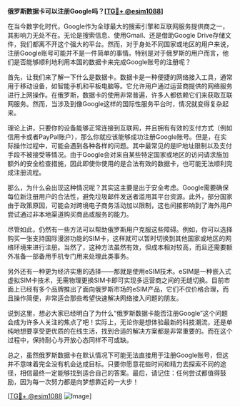 **俄罗斯数据卡可以注册Google吗？[[TG💪+ @esim1088](https://t.me/s/esim1088)]**

在当今数字化时代，Google作为全球最大的搜索引擎和互联网服务提供商之一，其影响力无处不在。无论是搜索信息、使用Gmail、还是借助Google Drive存储文件，我们都离不开这个强大的平台。然而，对于身处不同国家或地区的用户来说，注册Google账号可能并不是一件简单的事情。特别是对于俄罗斯的用户而言，他们是否能够顺利地利用本国的数据卡来完成Google账号的注册呢？

首先，让我们来了解一下什么是数据卡。数据卡是一种便捷的网络接入工具，通常用于移动设备，如智能手机和平板电脑等。它允许用户通过运营商提供的网络服务进行上网操作。在俄罗斯，数据卡的使用非常普遍，许多人都依赖它们来获取互联网服务。然而，当涉及到像Google这样的国际性服务平台时，情况就变得复杂起来。

理论上讲，只要你的设备能够正常连接到互联网，并且拥有有效的支付方式（例如信用卡或者PayPal账户），那么你就应该能够成功注册Google账号。但是，在实际操作过程中，可能会遇到各种各样的问题。其中最常见的是IP地址限制以及支付手段不被接受等情况。由于Google会对来自某些特定国家或地区的访问请求施加额外的安全检查措施，因此即使你使用的是合法有效的数据卡，也可能无法顺利完成注册流程。

那么，为什么会出现这种情况呢？其实这主要是出于安全考虑。Google需要确保每位新注册用户的合法性，避免垃圾邮件发送者滥用其平台资源。此外，部分国家由于政策原因，可能会对跨境电子商务活动加以限制，这也间接影响到了海外用户尝试通过非本地渠道购买商品或服务的能力。

尽管如此，仍然有一些方法可以帮助俄罗斯用户克服这些障碍。例如，你可以选择购买一张支持国际漫游功能的SIM卡，这样就可以暂时切换到其他国家或地区的网络环境来进行注册。当然了，这种方法虽然有效，但成本相对较高，而且还需要额外准备一部备用手机专门用来处理此类事务。

另外还有一种更为经济实惠的选择——那就是使用eSIM技术。eSIM是一种嵌入式虚拟SIM卡技术，无需物理更换SIM卡即可实现多运营商之间的无缝切换。目前市面上已经有多个品牌推出了面向俄罗斯市场的eSIM产品，它们不仅价格合理，而且操作简便，非常适合那些希望快速解决网络接入问题的朋友。

说到这里，想必大家已经明白了为什么“俄罗斯数据卡能否注册Google”这个问题会成为许多人关注的焦点了吧！实际上，无论你是想体验最新的科技潮流，还是单纯地想要享受更优质的在线生活，找到合适的解决方案都是非常重要的。而在这个过程中，保持耐心与开放心态同样不可或缺。

总之，虽然俄罗斯数据卡在默认情况下可能无法直接用于注册Google账号，但这并不意味着完全没有机会达成目标。只要你愿意花些时间和精力去探索不同的途径，相信最终一定能够找到适合自己的答案。最后，请记住：任何尝试都值得鼓励，因为每一次努力都是向梦想靠近的一大步！

[[TG💪+ @esim1088](https://t.me/s/esim1088) ![Image](https://i.postimg.cc/4NQfJmqS/Snipaste-2025-05-13-00-14-12.png)]